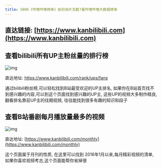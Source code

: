 ```yaml
---
title: S006《哔哩哔哩榜单》如何阅片无数?看哔哩哔哩大数据榜单
---
```




## 直达链接: [https://www.kanbilibili.com](https://www.kanbilibili.com)



## 查看bilibili所有UP主粉丝量的排行榜



![img](https://www.v2fy.com/asset/0i/OnlineToolsBook/OnlineToolsBookMD/S006_kanbilibili.assets/up.png)



直达地址: https://www.kanbilibili.com/rank/ups/fans

通过bilibili粉丝榜,可以轻松找到B站最受欢迎的UP主排名, 如果你在B站首页找不到感兴趣的内容,可以到这个页面找到感兴趣的UP主, 这些UP的视频大多制作精良, 翻看排名靠前UP主的往期视频, 往往能找到很多有趣的知识和段子

## 查看B站番剧每月播放量最多的视频





![img](https://www.v2fy.com/asset/0i/OnlineToolsBook/OnlineToolsBookMD/S006_kanbilibili.assets/m.png)

直达地址: [https://www.kanbilibili.com/monthly](https://www.kanbilibili.com/monthly)

这个页面属于月刊的性质, 在这里可以找到 2016年1月以来,每月精彩视频的清单, 如果你喜欢视频考古,这个页面能帮你省掉很
